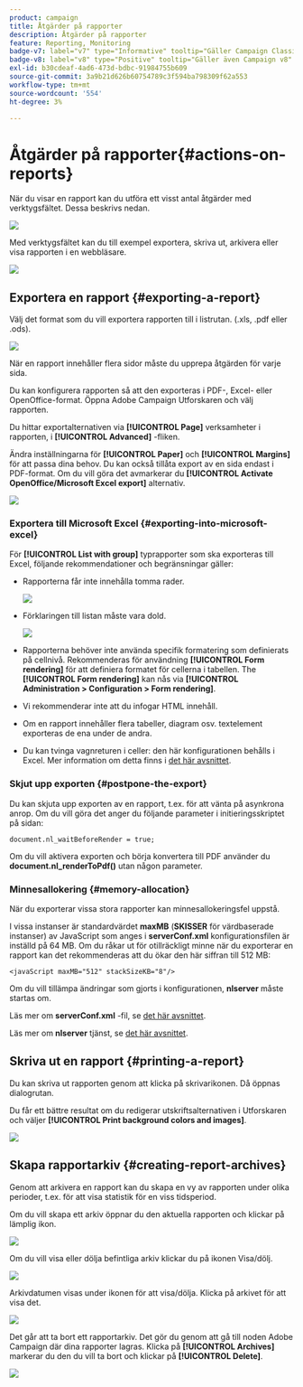 ```yaml
---
product: campaign
title: Åtgärder på rapporter
description: Åtgärder på rapporter
feature: Reporting, Monitoring
badge-v7: label="v7" type="Informative" tooltip="Gäller Campaign Classic v7"
badge-v8: label="v8" type="Positive" tooltip="Gäller även Campaign v8"
exl-id: b30cdeaf-4ad6-473d-bdbc-91984755b609
source-git-commit: 3a9b21d626b60754789c3f594ba798309f62a553
workflow-type: tm+mt
source-wordcount: '554'
ht-degree: 3%

---
```


# Åtgärder på rapporter{#actions-on-reports}



När du visar en rapport kan du utföra ett visst antal åtgärder med verktygsfältet. Dessa beskrivs nedan.

![](assets/s_ncs_advuser_report_wizard_2.png)

Med verktygsfältet kan du till exempel exportera, skriva ut, arkivera eller visa rapporten i en webbläsare.

![](assets/s_ncs_advuser_report_wizard_04.png)

## Exportera en rapport {#exporting-a-report}

Välj det format som du vill exportera rapporten till i listrutan. (.xls, .pdf eller .ods).

![](assets/s_ncs_advuser_report_wizard_06.png)

När en rapport innehåller flera sidor måste du upprepa åtgärden för varje sida.

Du kan konfigurera rapporten så att den exporteras i PDF-, Excel- eller OpenOffice-format. Öppna Adobe Campaign Utforskaren och välj rapporten.

Du hittar exportalternativen via **[!UICONTROL Page]** verksamheter i rapporten, i **[!UICONTROL Advanced]** -fliken.

Ändra inställningarna för **[!UICONTROL Paper]** och **[!UICONTROL Margins]** för att passa dina behov. Du kan också tillåta export av en sida endast i PDF-format. Om du vill göra det avmarkerar du **[!UICONTROL Activate OpenOffice/Microsoft Excel export]** alternativ.

![](assets/s_ncs_advuser_report_wizard_021.png)

### Exportera till Microsoft Excel {#exporting-into-microsoft-excel}

För **[!UICONTROL List with group]** typrapporter som ska exporteras till Excel, följande rekommendationer och begränsningar gäller:

* Rapporterna får inte innehålla tomma rader.

  ![](assets/export_limitations_remove_empty_line.png)

* Förklaringen till listan måste vara dold.

  ![](assets/export_limitations_hide_label.png)

* Rapporterna behöver inte använda specifik formatering som definierats på cellnivå. Rekommenderas för användning **[!UICONTROL Form rendering]** för att definiera formatet för cellerna i tabellen. The **[!UICONTROL Form rendering]** kan nås via **[!UICONTROL Administration > Configuration > Form rendering]**.
* Vi rekommenderar inte att du infogar HTML innehåll.
* Om en rapport innehåller flera tabeller, diagram osv. textelement exporteras de ena under de andra.
* Du kan tvinga vagnreturen i celler: den här konfigurationen behålls i Excel. Mer information om detta finns i [det här avsnittet](../../reporting/using/creating-a-table.md#defining-cell-format).

### Skjut upp exporten {#postpone-the-export}

Du kan skjuta upp exporten av en rapport, t.ex. för att vänta på asynkrona anrop. Om du vill göra det anger du följande parameter i initieringsskriptet på sidan:

```
document.nl_waitBeforeRender = true;
```

Om du vill aktivera exporten och börja konvertera till PDF använder du **document.nl_renderToPdf()** utan någon parameter.

### Minnesallokering {#memory-allocation}

När du exporterar vissa stora rapporter kan minnesallokeringsfel uppstå.

I vissa instanser är standardvärdet **maxMB** (**SKISSER** för värdbaserade instanser) av JavaScript som anges i **serverConf.xml** konfigurationsfilen är inställd på 64 MB. Om du råkar ut för otillräckligt minne när du exporterar en rapport kan det rekommenderas att du ökar den här siffran till 512 MB:

```
<javaScript maxMB="512" stackSizeKB="8"/>
```

Om du vill tillämpa ändringar som gjorts i konfigurationen, **nlserver** måste startas om.

Läs mer om **serverConf.xml** -fil, se [det här avsnittet](../../production/using/configuration-principle.md).

Läs mer om **nlserver** tjänst, se [det här avsnittet](../../production/using/administration.md).

## Skriva ut en rapport {#printing-a-report}

Du kan skriva ut rapporten genom att klicka på skrivarikonen. Då öppnas dialogrutan.

Du får ett bättre resultat om du redigerar utskriftsalternativen i Utforskaren och väljer **[!UICONTROL Print background colors and images]**.

![](assets/s_ncs_advuser_report_print_options.png)

## Skapa rapportarkiv {#creating-report-archives}

Genom att arkivera en rapport kan du skapa en vy av rapporten under olika perioder, t.ex. för att visa statistik för en viss tidsperiod.

Om du vill skapa ett arkiv öppnar du den aktuella rapporten och klickar på lämplig ikon.

![](assets/s_ncs_advuser_report_wizard_07.png)

Om du vill visa eller dölja befintliga arkiv klickar du på ikonen Visa/dölj.

![](assets/s_ncs_advuser_report_history_06.png)

Arkivdatumen visas under ikonen för att visa/dölja. Klicka på arkivet för att visa det.

![](assets/s_ncs_advuser_report_history_04.png)

Det går att ta bort ett rapportarkiv. Det gör du genom att gå till noden Adobe Campaign där dina rapporter lagras. Klicka på **[!UICONTROL Archives]** markerar du den du vill ta bort och klickar på **[!UICONTROL Delete]**.

![](assets/s_ncs_advuser_report_history_01.png)
